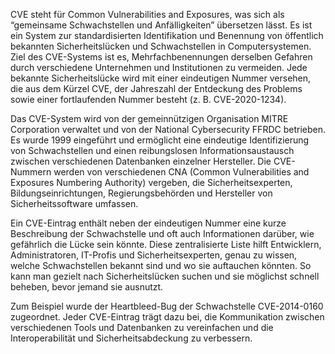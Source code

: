 CVE steht für Common Vulnerabilities and Exposures, was sich als “gemeinsame Schwachstellen und Anfälligkeiten” übersetzen lässt. Es ist ein System zur standardisierten Identifikation und Benennung von öffentlich bekannten Sicherheitslücken und Schwachstellen in Computersystemen. Ziel des CVE-Systems ist es, Mehrfachbenennungen derselben Gefahren durch verschiedene Unternehmen und Institutionen zu vermeiden. Jede bekannte Sicherheitslücke wird mit einer eindeutigen Nummer versehen, die aus dem Kürzel CVE, der Jahreszahl der Entdeckung des Problems sowie einer fortlaufenden Nummer besteht (z. B. CVE-2020-1234).

Das CVE-System wird von der gemeinnützigen Organisation MITRE Corporation verwaltet und von der National Cybersecurity FFRDC betrieben. Es wurde 1999 eingeführt und ermöglicht eine eindeutige Identifizierung von Schwachstellen und einen reibungslosen Informationsaustausch zwischen verschiedenen Datenbanken einzelner Hersteller. Die CVE-Nummern werden von verschiedenen CNA (Common Vulnerabilities and Exposures Numbering Authority) vergeben, die Sicherheitsexperten, Bildungseinrichtungen, Regierungsbehörden und Hersteller von Sicherheitssoftware umfassen.

Ein CVE-Eintrag enthält neben der eindeutigen Nummer eine kurze Beschreibung der Schwachstelle und oft auch Informationen darüber, wie gefährlich die Lücke sein könnte. Diese zentralisierte Liste hilft Entwicklern, Administratoren, IT-Profis und Sicherheitsexperten, genau zu wissen, welche Schwachstellen bekannt sind und wo sie auftauchen könnten. So kann man gezielt nach Sicherheitslücken suchen und sie möglichst schnell beheben, bevor jemand sie ausnutzt.

Zum Beispiel wurde der Heartbleed-Bug der Schwachstelle CVE-2014-0160 zugeordnet. Jeder CVE-Eintrag trägt dazu bei, die Kommunikation zwischen verschiedenen Tools und Datenbanken zu vereinfachen und die Interoperabilität und Sicherheitsabdeckung zu verbessern.